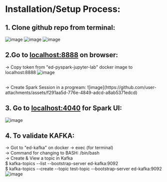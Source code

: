 # Installation/Setup Process:

## 1. Clone github repo from terminal:
![image](https://github.com/user-attachments/assets/5327789f-f0bf-4193-a09b-985f8502f9cc)
![image](https://github.com/user-attachments/assets/70e3b59f-a72f-489a-8683-1a648a32f467)
![image](https://github.com/user-attachments/assets/70956a02-14a7-41cb-96c5-7c95d084ea59)


## 2.Go to [localhost:8888](http://localhost:8888/) on browser:

-> Copy token from "ed-pyspark-jupyter-lab" docker image to localhost:8888
![image](https://github.com/user-attachments/assets/69566675-24ce-40c8-8664-76344e3bbdb6)

<br>
-> Create Spark Session in a progream:
![image](https://github.com/user-attachments/assets/f291aa5d-776e-4849-adcd-a8ab5371edcd)

## 3. Go to [localhost:4040](http://localhost:4040/) for Spark UI:
![image](https://github.com/user-attachments/assets/6c2f6ba7-ef48-4233-a763-f926f439de5b)

## 4. To validate KAFKA:
   -> Got to "ed-kafka" on docker -> exec (for terminal) <br>
   -> Command for changing to BASH: /bin/bash <br>
   -> Create & View a topic in Kafka <br>
   $ kafka-topics --list --bootstrap-server ed-kafka:9092 <br>
   $ kafka-topics --create --topic test-topic --bootstrap-server ed-kafka:9092 <br>
   ![image](https://github.com/user-attachments/assets/51980797-149f-4133-9ca6-1247f76bf02c)
